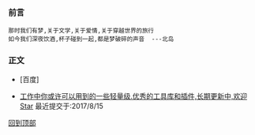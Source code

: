 ### 前言
    那时我们有梦,关于文学,关于爱情,关于穿越世界的旅行
    如今我们深夜饮酒,杯子碰到一起,都是梦破碎的声音  ---北岛
### 正文

* [百度]

* [工作中你或许可以用到的一些轻量级.优秀的工具库和插件,长期更新中,欢迎Star]( https://github.com/yshunda/blog/issues/1) 最近提交于:2017/8/15

[回到顶部](#readme)
